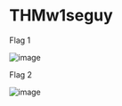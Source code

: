 # THMw1seguy

Flag 1 

![image](https://github.com/user-attachments/assets/d078ffcf-c94d-4a86-8559-076ba068ff91)

Flag 2 

![image](https://github.com/user-attachments/assets/5124b662-717c-496c-94c5-d53d6a2da3e5)

